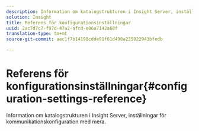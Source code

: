 ```yaml
---
description: Information om katalogstrukturen i Insight Server, inställningar för kommunikationskonfiguration med mera.
solution: Insight
title: Referens för konfigurationsinställningar
uuid: 2ac7d7c7-f97d-47a2-afcd-e06a7142a68f
translation-type: tm+mt
source-git-commit: aec1f7b14198cdde91f61d490a235022943bfedb

---
```



# Referens för konfigurationsinställningar{#configuration-settings-reference}

Information om katalogstrukturen i Insight Server, inställningar för kommunikationskonfiguration med mera.

